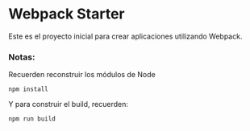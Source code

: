 # Webpack Starter

Este es el proyecto inicial para crear aplicaciones utilizando Webpack.

### Notas:
Recuerden reconstruir los módulos de Node
```
npm install
```
Y para construir el build, recuerden:
```
npm run build
```